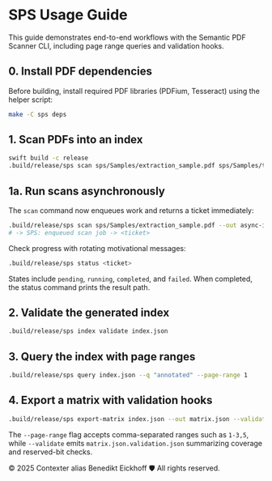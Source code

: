 # SPS Usage Guide

This guide demonstrates end-to-end workflows with the Semantic PDF Scanner CLI, including page range queries and validation hooks.

## 0. Install PDF dependencies
Before building, install required PDF libraries (PDFium, Tesseract) using the helper script:
```bash
make -C sps deps
```

## 1. Scan PDFs into an index
```bash
swift build -c release
.build/release/sps scan sps/Samples/extraction_sample.pdf sps/Samples/table_detection_sample.pdf --out index.json --include-text --page-range 1-2
```

## 1a. Run scans asynchronously
The `scan` command now enqueues work and returns a ticket immediately:
```bash
.build/release/sps scan sps/Samples/extraction_sample.pdf --out async-index.json
# -> SPS: enqueued scan job -> <ticket>
```

Check progress with rotating motivational messages:
```bash
.build/release/sps status <ticket>
```
States include `pending`, `running`, `completed`, and `failed`. When completed, the status command prints the result path.

## 2. Validate the generated index
```bash
.build/release/sps index validate index.json
```

## 3. Query the index with page ranges
```bash
.build/release/sps query index.json --q "annotated" --page-range 1
```

## 4. Export a matrix with validation hooks
```bash
.build/release/sps export-matrix index.json --out matrix.json --validate
```
The `--page-range` flag accepts comma-separated ranges such as `1-3,5`,
while `--validate` emits `matrix.json.validation.json` summarizing coverage and reserved-bit checks.

© 2025 Contexter alias Benedikt Eickhoff 🛡️ All rights reserved.

